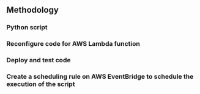 ## Methodology
### Python script
### Reconfigure code for AWS Lambda function
### Deploy and test code
### Create a scheduling rule on AWS EventBridge to schedule the execution of the script
